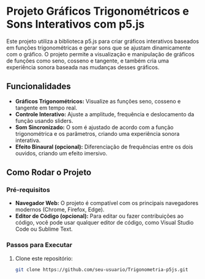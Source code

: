 # Projeto Gráficos Trigonométricos e Sons Interativos com p5.js

Este projeto utiliza a biblioteca p5.js para criar gráficos interativos baseados em funções trigonométricas e gerar sons que se ajustam dinamicamente com o gráfico. O projeto permite a visualização e manipulação de gráficos de funções como seno, cosseno e tangente, e também cria uma experiência sonora baseada nas mudanças desses gráficos.

## Funcionalidades
- **Gráficos Trigonométricos:** Visualize as funções seno, cosseno e tangente em tempo real.
- **Controle Interativo:** Ajuste a amplitude, frequência e deslocamento da função usando sliders.
- **Som Sincronizado:** O som é ajustado de acordo com a função trigonométrica e os parâmetros, criando uma experiência sonora interativa.
- **Efeito Binaural (opcional):** Diferenciação de frequências entre os dois ouvidos, criando um efeito imersivo.

## Como Rodar o Projeto

### Pré-requisitos
- **Navegador Web:** O projeto é compatível com os principais navegadores modernos (Chrome, Firefox, Edge).
- **Editor de Código (opcional):** Para editar ou fazer contribuições ao código, você pode usar qualquer editor de código, como Visual Studio Code ou Sublime Text.

### Passos para Executar
1. Clone este repositório:
   ```bash
   git clone https://github.com/seu-usuario/Trigonometria-p5js.git
